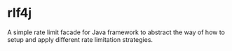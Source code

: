 # rlf4j
A simple rate limit facade for Java framework to abstract the way of how to setup and apply different rate limitation strategies.
